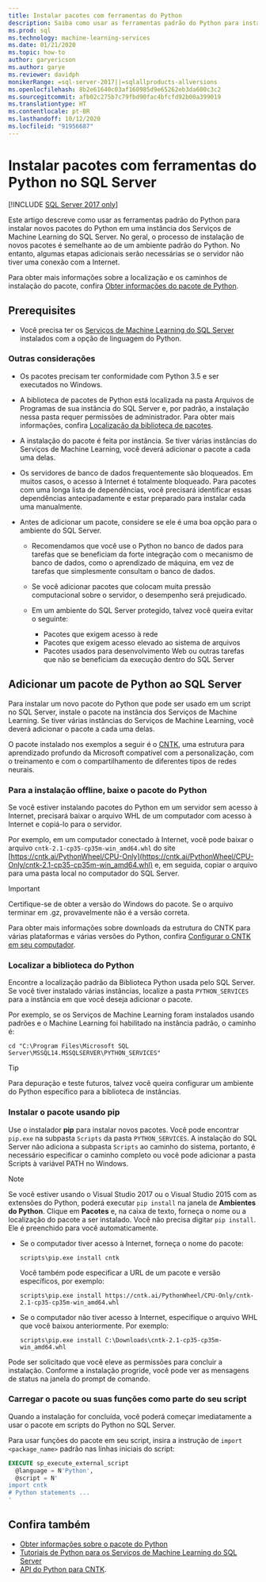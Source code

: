 ```yaml
---
title: Instalar pacotes com ferramentas do Python
description: Saiba como usar as ferramentas padrão do Python para instalar novos pacotes do Python em uma instância dos Serviços de Machine Learning do SQL Server.
ms.prod: sql
ms.technology: machine-learning-services
ms.date: 01/21/2020
ms.topic: how-to
author: garyericson
ms.author: garye
ms.reviewer: davidph
monikerRange: =sql-server-2017||=sqlallproducts-allversions
ms.openlocfilehash: 8b2e61640c03af160985d9e65262eb3da600c3c2
ms.sourcegitcommit: afb02c275b7c79fbd90fac4bfcfd92b00a399019
ms.translationtype: HT
ms.contentlocale: pt-BR
ms.lasthandoff: 10/12/2020
ms.locfileid: "91956687"
---
```

# <a name="install-packages-with-python-tools-on-sql-server"></a>Instalar pacotes com ferramentas do Python no SQL Server
[!INCLUDE [SQL Server 2017 only](../../includes/applies-to-version/sqlserver2017-only.md)]

Este artigo descreve como usar as ferramentas padrão do Python para instalar novos pacotes do Python em uma instância dos Serviços de Machine Learning do SQL Server. No geral, o processo de instalação de novos pacotes é semelhante ao de um ambiente padrão do Python. No entanto, algumas etapas adicionais serão necessárias se o servidor não tiver uma conexão com a Internet.

Para obter mais informações sobre a localização e os caminhos de instalação do pacote, confira [Obter informações do pacote de Python](python-package-information.md).

## <a name="prerequisites"></a>Prerequisites

+ Você precisa ter os [Serviços de Machine Learning do SQL Server](../install/sql-machine-learning-services-windows-install.md) instalados com a opção de linguagem do Python.

### <a name="other-considerations"></a>Outras considerações

+ Os pacotes precisam ter conformidade com Python 3.5 e ser executados no Windows.

+ A biblioteca de pacotes de Python está localizada na pasta Arquivos de Programas de sua instância do SQL Server e, por padrão, a instalação nessa pasta requer permissões de administrador. Para obter mais informações, confira [Localização da biblioteca de pacotes](../package-management/python-package-information.md#default-python-library-location).

+ A instalação do pacote é feita por instância. Se tiver várias instâncias do Serviços de Machine Learning, você deverá adicionar o pacote a cada uma delas.

+ Os servidores de banco de dados frequentemente são bloqueados. Em muitos casos, o acesso à Internet é totalmente bloqueado. Para pacotes com uma longa lista de dependências, você precisará identificar essas dependências antecipadamente e estar preparado para instalar cada uma manualmente.

+ Antes de adicionar um pacote, considere se ele é uma boa opção para o ambiente do SQL Server.

  + Recomendamos que você use o Python no banco de dados para tarefas que se beneficiam da forte integração com o mecanismo de banco de dados, como o aprendizado de máquina, em vez de tarefas que simplesmente consultam o banco de dados.

  + Se você adicionar pacotes que colocam muita pressão computacional sobre o servidor, o desempenho será prejudicado.

  + Em um ambiente do SQL Server protegido, talvez você queira evitar o seguinte:
    + Pacotes que exigem acesso à rede
    + Pacotes que exigem acesso elevado ao sistema de arquivos
    + Pacotes usados para desenvolvimento Web ou outras tarefas que não se beneficiam da execução dentro do SQL Server

## <a name="add-a-python-package-on-sql-server"></a>Adicionar um pacote de Python ao SQL Server

Para instalar um novo pacote do Python que pode ser usado em um script no SQL Server, instale o pacote na instância dos Serviços de Machine Learning. Se tiver várias instâncias do Serviços de Machine Learning, você deverá adicionar o pacote a cada uma delas.

O pacote instalado nos exemplos a seguir é o [CNTK](/cognitive-toolkit/), uma estrutura para aprendizado profundo da Microsoft compatível com a personalização, com o treinamento e com o compartilhamento de diferentes tipos de redes neurais.

### <a name="for-offline-install-download-the-python-package"></a>Para a instalação offline, baixe o pacote do Python

Se você estiver instalando pacotes do Python em um servidor sem acesso à Internet, precisará baixar o arquivo WHL de um computador com acesso à Internet e copiá-lo para o servidor.

Por exemplo, em um computador conectado à Internet, você pode baixar o arquivo `cntk-2.1-cp35-cp35m-win_amd64.whl` do site [https://cntk.ai/PythonWheel/CPU-Only](https://cntk.ai/PythonWheel/CPU-Only/cntk-2.1-cp35-cp35m-win_amd64.whl) e, em seguida, copiar o arquivo para uma pasta local no computador do SQL Server.

> [!IMPORTANT]
> Certifique-se de obter a versão do Windows do pacote. Se o arquivo terminar em .gz, provavelmente não é a versão correta.

Para obter mais informações sobre downloads da estrutura do CNTK para várias plataformas e várias versões do Python, confira [Configurar o CNTK em seu computador](/cognitive-toolkit/Setup-CNTK-on-your-machine).

### <a name="locate-the-python-library"></a>Localizar a biblioteca do Python

Encontre a localização padrão da Biblioteca Python usada pelo SQL Server. Se você tiver instalado várias instâncias, localize a pasta `PYTHON_SERVICES` para a instância em que você deseja adicionar o pacote.

Por exemplo, se os Serviços de Machine Learning foram instalados usando padrões e o Machine Learning foi habilitado na instância padrão, o caminho é:

```console
cd "C:\Program Files\Microsoft SQL Server\MSSQL14.MSSQLSERVER\PYTHON_SERVICES"
```

> [!TIP]
> Para depuração e teste futuros, talvez você queira configurar um ambiente do Python específico para a biblioteca de instâncias.

### <a name="install-the-package-using-pip"></a>Instalar o pacote usando pip

Use o instalador **pip** para instalar novos pacotes. Você pode encontrar `pip.exe` na subpasta `Scripts` da pasta `PYTHON_SERVICES`. A instalação do SQL Server não adiciona a subpasta `Scripts` ao caminho do sistema, portanto, é necessário especificar o caminho completo ou você pode adicionar a pasta Scripts à variável PATH no Windows.

> [!NOTE]
> Se você estiver usando o Visual Studio 2017 ou o Visual Studio 2015 com as extensões do Python, poderá executar `pip install` na janela de **Ambientes do Python**. Clique em **Pacotes** e, na caixa de texto, forneça o nome ou a localização do pacote a ser instalado. Você não precisa digitar `pip install`. Ele é preenchido para você automaticamente.

+ Se o computador tiver acesso à Internet, forneça o nome do pacote:

  ```console
  scripts\pip.exe install cntk
  ```
  Você também pode especificar a URL de um pacote e versão específicos, por exemplo:

  ```console
  scripts\pip.exe install https://cntk.ai/PythonWheel/CPU-Only/cntk-2.1-cp35-cp35m-win_amd64.whl
  ```

+ Se o computador não tiver acesso à Internet, especifique o arquivo WHL que você baixou anteriormente. Por exemplo:

  ```console
  scripts\pip.exe install C:\Downloads\cntk-2.1-cp35-cp35m-win_amd64.whl
  ```

Pode ser solicitado que você eleve as permissões para concluir a instalação.
Conforme a instalação progride, você pode ver as mensagens de status na janela do prompt de comando.

### <a name="load-the-package-or-its-functions-as-part-of-your-script"></a>Carregar o pacote ou suas funções como parte do seu script

Quando a instalação for concluída, você poderá começar imediatamente a usar o pacote em scripts do Python no SQL Server.

Para usar funções do pacote em seu script, insira a instrução de `import <package_name>` padrão nas linhas iniciais do script:

```sql
EXECUTE sp_execute_external_script 
  @language = N'Python', 
  @script = N'
import cntk
# Python statements ...
'
```

## <a name="see-also"></a>Confira também

+ [Obter informações sobre o pacote do Python](python-package-information.md)
+ [Tutoriais de Python para os Serviços de Machine Learning do SQL Server](../tutorials/python-tutorials.md)
+ [API do Python para CNTK](https://cntk.ai/pythondocs/tutorials.html).